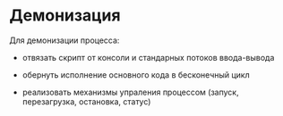 # Демонизация

Для демонизации процесса:

* отвязать скрипт от консоли и стандарных потоков ввода-вывода

* обернуть исполнение основного кода в бесконечный цикл

* реализовать механизмы упраления процессом (запуск, перезагрузка, остановка, статус)
